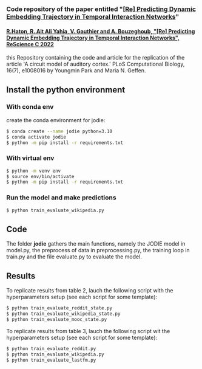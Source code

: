 ### Code repository of the paper entitled "[[Re] Predicting Dynamic Embedding Trajectory in Temporal Interaction Networks](https://github.com/ComplexNetTSP/JODIE-RESCIENCE/blob/master/article.pdf)"

#### [R.Haton, R. Ait Ali Yahia, V. Gauthier and A. Bouzeghoub, "[Re] Predicting Dynamic Embedding Trajectory in Temporal Interaction Networks", ReScience C 2022](https://github.com/ComplexNetTSP/JODIE-RESCIENCE/blob/master/article.pdf)

this Repository containing the code and article for the replication of the article 'A circuit model of auditory cortex.' PLoS Computational Biology, 16(7), e1008016 by Youngmin Park and Maria N. Geffen.

## Install the python environment 

### With conda env

create the conda environment for jodie: 
```bash
$ conda create --name jodie python=3.10
$ conda activate jodie
$ python -m pip install -r requirements.txt  
```

### With virtual env
```bash
$ python -m venv env
$ source env/bin/activate
$ python -m pip install -r requirements.txt  
```

### Run the model and make predictions

```bash
$ python train_evaluate_wikipedia.py
```

## Code

The folder **jodie** gathers the main functions, namely the JODIE model in model.py, the preprocess of data in preprocessing.py, the training loop in train.py and the file evaluate.py to evaluate the model.

## Results

To replicate results from table 2, lauch the following script with the hyperparameters setup (see each script for some template):
```bash
$ python train_evaluate_reddit_state.py
$ python train_evaluate_wikipedia_state.py
$ python train_evaluate_mooc_state.py
```

To replicate results from table 3, lauch the following script wit the hyperparameters setup (see each script for some template):
```bash
$ python train_evaluate_reddit.py
$ python train_evaluate_wikipedia.py
$ python train_evaluate_lastfm.py
```
